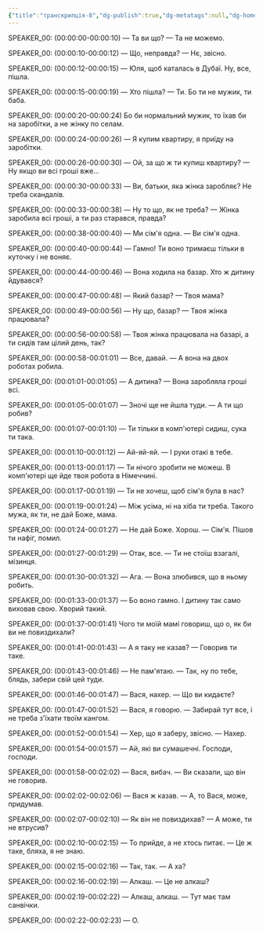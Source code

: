```yaml
---
{"title":"транскрипція-8","dg-publish":true,"dg-metatags":null,"dg-home":null,"permalink":"/transkripcziyi/transkripcziya-8/","dgPassFrontmatter":true,"noteIcon":""}
---
```



SPEAKER_00:
(00:00:00-00:00:10)  — Та ви що? — Та не можемо.

SPEAKER_00:
(00:00:10-00:00:12)  — Що, неправда? — Нє, звісно.

SPEAKER_00:
(00:00:12-00:00:15)  — Юля, щоб каталась в Дубаї. Ну, все, пішла.

SPEAKER_00:
(00:00:15-00:00:19)  — Хто пішла? — Ти. Бо ти не мужик, ти баба.

SPEAKER_00:
(00:00:20-00:00:24)  Бо би нормальний мужик, то їхав би на заробітки, а не жінку по селам.

SPEAKER_00:
(00:00:24-00:00:26)  — Я купим квартиру, я приїду на заробітки.

SPEAKER_00:
(00:00:26-00:00:30)  — Ой, за що ж ти купиш квартиру? — Ну якщо ви всі гроші вже...

SPEAKER_00:
(00:00:30-00:00:33)  — Ви, батьки, яка жінка заробляє? Не треба скандалів.

SPEAKER_00:
(00:00:33-00:00:38)  — Ну то що, як не треба? — Жінка заробила всі гроші, а ти раз старався, правда?

SPEAKER_00:
(00:00:38-00:00:40)  — Ми сім'я одна. — Ви сім'я одна.

SPEAKER_00:
(00:00:40-00:00:44)  — Гамно! Ти воно тримаєш тільки в куточку і не воняє.

SPEAKER_00:
(00:00:44-00:00:46)  — Вона ходила на базар. Хто ж дитину йдувався?

SPEAKER_00:
(00:00:47-00:00:48)  — Який базар? — Твоя мама?

SPEAKER_00:
(00:00:49-00:00:56)  — Ну що, базар? — Твоя жінка працювала?

SPEAKER_00:
(00:00:56-00:00:58)  — Твоя жінка працювала на базарі, а ти сидів там цілий день, так?

SPEAKER_00:
(00:00:58-00:01:01)  — Все, давай. — А вона на двох роботах робила.

SPEAKER_00:
(00:01:01-00:01:05)  — А дитина? — Вона заробляла гроші всі.

SPEAKER_00:
(00:01:05-00:01:07)  — Зночі ще не йшла туди. — А ти що робив?

SPEAKER_00:
(00:01:07-00:01:10)  — Ти тільки в комп'ютері сидиш, сука ти така.

SPEAKER_00:
(00:01:10-00:01:12)  — Ай-яй-яй. — І руки отакі в тебе.

SPEAKER_00:
(00:01:13-00:01:17)  — Ти нічого зробити не можеш. В комп'ютері ще йде твоя робота в Німеччині.

SPEAKER_00:
(00:01:17-00:01:19)  — Ти не хочеш, щоб сім'я була в нас?

SPEAKER_00:
(00:01:19-00:01:24)  — Між усіма, ні на хіба ти треба. Такого мужа, як ти, не дай Боже, мама.

SPEAKER_00:
(00:01:24-00:01:27)  — Не дай Боже. Хорош. — Сім'я. Пішов ти нафіг, помил.

SPEAKER_00:
(00:01:27-00:01:29)  — Отак, все. — Ти не стоїш взагалі, мізинця.

SPEAKER_00:
(00:01:30-00:01:32)  — Ага. — Вона злюбився, що в ньому робить.

SPEAKER_00:
(00:01:33-00:01:37)  — Бо воно гамно. І дитину так само виховав свою. Хворий такий.

SPEAKER_00:
(00:01:37-00:01:41)  Чого ти моїй мамі говориш, що о, як би ви не повиздихали?

SPEAKER_00:
(00:01:41-00:01:43)  — А я таку не казав? — Говорив ти таке.

SPEAKER_00:
(00:01:43-00:01:46)  — Не пам'ятаю. — Так, ну по тебе, блядь, забери свій цей туди.

SPEAKER_00:
(00:01:46-00:01:47)  — Вася, нахер. — Що ви кидаєте?

SPEAKER_00:
(00:01:47-00:01:52)  — Вася, я говорю. — Забирай тут все, і не треба з'їхати твоїм кангом.

SPEAKER_00:
(00:01:52-00:01:54)  — Хер, що я заберу, звісно. — Нахер.

SPEAKER_00:
(00:01:54-00:01:57)  — Ай, які ви сумашечні. Господи, господи.

SPEAKER_00:
(00:01:58-00:02:02)  — Вася, вибач. — Ви сказали, що він не говорив.

SPEAKER_00:
(00:02:02-00:02:06)  — Вася ж казав. — А, то Вася, може, придумав.

SPEAKER_00:
(00:02:07-00:02:10)  — Як він не повиздихав? — А може, ти не втрусив?

SPEAKER_00:
(00:02:10-00:02:15)  — То прийде, а не хтось питає. — Це ж таке, бляха, я не знаю.

SPEAKER_00:
(00:02:15-00:02:16)  — Так, так. — А ха?

SPEAKER_00:
(00:02:16-00:02:19)  — Алкаш. — Це не алкаш?

SPEAKER_00:
(00:02:19-00:02:22)  — Алкаш, алкаш. — Тут має там санвічки.

SPEAKER_00:
(00:02:22-00:02:23)  — О.

